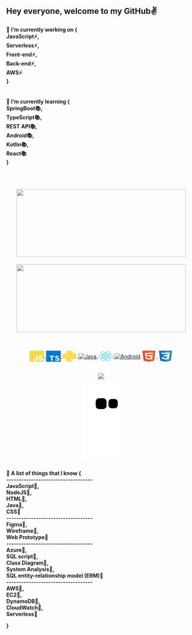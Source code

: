 ## Hey everyone, welcome to my GitHub✌

<h4>
🔭 I’m currently working on { <br>
  JavaScript⚡, <br>
  Serverless⚡, <br>
  Front-end⚡, <br>
  Back-end⚡, <br>
  AWS⚡ <br>
  } <br><br>
</h4>

<h4>
🌱 I’m currently learning { <br>
  SpringBoot📚, <br>
  TypeScript📚, <br>
  REST API📚, <br>
  Android📚, <br>
  Kotlin📚, <br>
  React📚 <br>
  } <br><br>
</h4> 
 
  ##
  
  <br>
  <div align="center">
  <a href="https://github.com/gui0103">
  <img height="180em" width="450em" 
       src="https://github-readme-stats.vercel.app/api?username=gui0103&show_icons=true&theme=tokyonight&include_all_commits=true&count_private=true"/> <br> <br>
  <img height="180em" width="450em" 
       src="https://github-readme-stats.vercel.app/api/top-langs/?username=gui0103&layout=compact&langs_count=7&theme=tokyonight"/>
</div> 
  
   ##
  
  <br>
  <div align="center">
  <img align="center" alt="Js" height="30" width="40" src="https://raw.githubusercontent.com/devicons/devicon/master/icons/javascript/javascript-plain.svg">
  <img align="center" alt="Ts" height="30" width="40" src="https://raw.githubusercontent.com/devicons/devicon/master/icons/typescript/typescript-plain.svg">
  <img align="center" alt="Python" height="30" width="40" src="https://raw.githubusercontent.com/devicons/devicon/master/icons/python/python-plain.svg">
  <img align="center" alt="Java" height="30" width="40" src="https://cdn.jsdelivr.net/gh/devicons/devicon/icons/java/java-original.svg">
  <img align="center" alt="React" height="30" width="40" src="https://raw.githubusercontent.com/devicons/devicon/master/icons/react/react-original.svg">
  <img align="center" alt="Android" height="30" width="40" src="https://cdn.jsdelivr.net/gh/devicons/devicon/icons/android/android-plain.svg">
  <img align="center" alt="HTML" height="30" width="40" src="https://raw.githubusercontent.com/devicons/devicon/master/icons/html5/html5-original.svg">
  <img align="center" alt="CSS" height="30" width="40" src="https://raw.githubusercontent.com/devicons/devicon/master/icons/css3/css3-original.svg"> 
  </div>
  
  ##
 
<div align="center">
  <a href="https://www.linkedin.com/in/guilherme-de-carvalho-costa-27691a20a/" target="_blank"><img src="https://img.shields.io/badge/-LinkedIn-%230077B5?style=for-the-badge&logo=linkedin&logoColor=white" target="_blank"></a> 
 
  ![Snake animation](https://github.com/rafaballerini/rafaballerini/blob/output/github-contribution-grid-snake.svg)
 
</div>
  
  ##

<h4>
📍 A list of things that I know { <br>
  ----------------------------------- <br>
  JavaScript🎯, <br>
  NodeJS🎯, <br>
  HTML🎯, <br>
  Java🎯, <br>
  CSS🎯 <br>
  ----------------------------------- <br>
  Figma🎯, <br>
  Wireframe🎯, <br>
  Web Prototype🎯 <br>
  ----------------------------------- <br>
  Azure🎯, <br>
  SQL script🎯, <br>
  Class Diagram🎯, <br>
  System Analysis🎯, <br>
  SQL entity-relationship model (ERM)🎯 <br>
  ----------------------------------- <br>
  AWS🎯, <br>
  EC2🎯, <br>
  DynamoDB🎯, <br>
  CloudWatch🎯, <br>
  Serverless🎯 <br>
  
  } <br><br>
</h4> 

